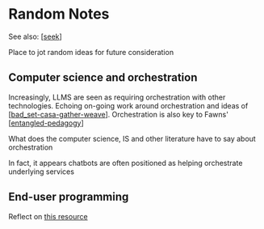 <!--
 Copyright (C) 2023 David Jones
 
 This file is part of memex.
 
 memex is free software: you can redistribute it and/or modify
 it under the terms of the GNU General Public License as published by
 the Free Software Foundation, either version 3 of the License, or
 (at your option) any later version.
 
 memex is distributed in the hope that it will be useful,
 but WITHOUT ANY WARRANTY; without even the implied warranty of
 MERCHANTABILITY or FITNESS FOR A PARTICULAR PURPOSE.  See the
 GNU General Public License for more details.
 
 You should have received a copy of the GNU General Public License
 along with memex.  If not, see <http://www.gnu.org/licenses/>.
-->

# Random Notes 

See also: [[seek]]

Place to jot random ideas for future consideration

## Computer science and orchestration 

Increasingly, LLMS are seen as requiring orchestration with other technologies.  Echoing on-going work around orchestration and ideas of [[bad_set-casa-gather-weave]]. Orchestration is also key to Fawns' [[entangled-pedagogy]]

What does the computer science, IS and other literature have to say about orchestration

In fact, it appears chatbots are often positioned as helping orchestrate underlying services

## End-user programming 

Reflect on [this resource](https://www.inkandswitch.com/end-user-programming/)

[//begin]: # "Autogenerated link references for markdown compatibility"
[seek]: ..%2Fseek "Seek"
[bad_set-casa-gather-weave]: ..%2F..%2Fsense%2FCASA%2Fbad_set-casa-gather-weave "The relationships between BAD/SET, CASA, and Gather/Weave"
[entangled-pedagogy]: ..%2F..%2Fsense%2FDistribution%2Fentangled-pedagogy "Entangled Pedagogy"
[//end]: # "Autogenerated link references"